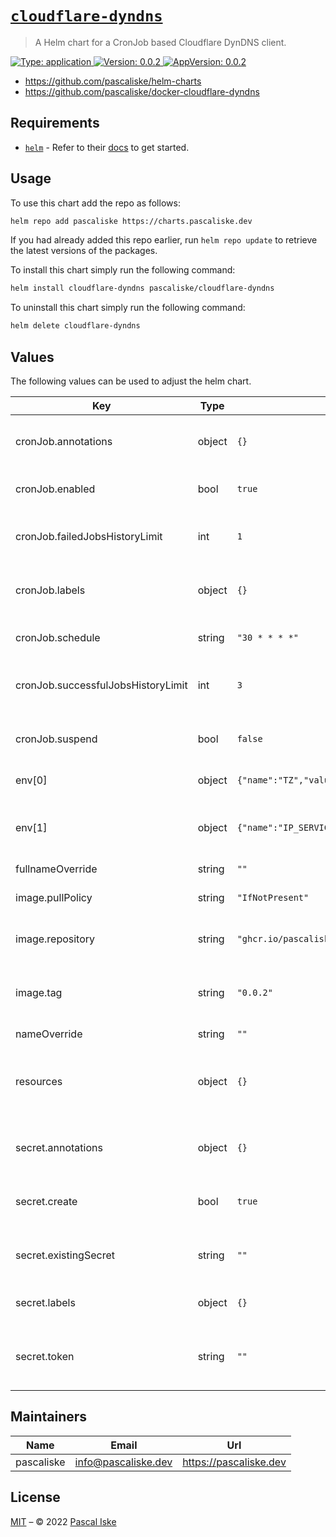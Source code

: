 # [`cloudflare-dyndns`](https://github.com/pascaliske/helm-charts/tree/master/charts/cloudflare-dyndns)

> A Helm chart for a CronJob based Cloudflare DynDNS client.

[![Type: application](https://img.shields.io/badge/Type-application-informational?style=flat-square) ](https://github.com/pascaliske/helm-charts/tree/master/charts/cloudflare-dyndns)[![Version: 0.0.2](https://img.shields.io/badge/Version-0.0.2-informational?style=flat-square) ](https://github.com/pascaliske/helm-charts/tree/master/charts/cloudflare-dyndns)[![AppVersion: 0.0.2](https://img.shields.io/badge/AppVersion-0.0.2-informational?style=flat-square) ](https://github.com/pascaliske/helm-charts/tree/master/charts/cloudflare-dyndns)

* <https://github.com/pascaliske/helm-charts>
* <https://github.com/pascaliske/docker-cloudflare-dyndns>

## Requirements

- [`helm`](https://helm.sh) - Refer to their [docs](https://helm.sh/docs) to get started.

## Usage

To use this chart add the repo as follows:

```sh
helm repo add pascaliske https://charts.pascaliske.dev
```

If you had already added this repo earlier, run `helm repo update` to retrieve the latest versions of the packages.

To install this chart simply run the following command:

```sh
helm install cloudflare-dyndns pascaliske/cloudflare-dyndns
```

To uninstall this chart simply run the following command:

```sh
helm delete cloudflare-dyndns
```

## Values

The following values can be used to adjust the helm chart.

| Key | Type | Default | Description |
|-----|------|---------|-------------|
| cronJob.annotations | object | `{}` | Additional annotations for the cronjob object. |
| cronJob.enabled | bool | `true` | Create a cron job to update the DNS zone. |
| cronJob.failedJobsHistoryLimit | int | `1` | The number of failed finished jobs to retain. |
| cronJob.labels | object | `{}` | Additional labels for the cronjob object. |
| cronJob.schedule | string | `"30 * * * *"` | Update schedule for the cron job. |
| cronJob.successfulJobsHistoryLimit | int | `3` | The number of successful finished jobs to retain. |
| cronJob.suspend | bool | `false` | Enable/disable the cron job schedule quickly. |
| env[0] | object | `{"name":"TZ","value":"UTC"}` | Timezone for the container. |
| env[1] | object | `{"name":"IP_SERVICE","value":"ifconfig.co"}` | The IP service used to determine the current public IP. |
| fullnameOverride | string | `""` |  |
| image.pullPolicy | string | `"IfNotPresent"` | The pull policy for the deployment. |
| image.repository | string | `"ghcr.io/pascaliske/cloudflare-dyndns"` | The repository to pull the image from. |
| image.tag | string | `"0.0.2"` | The docker tag, if left empty chart's appVersion will be used. |
| nameOverride | string | `""` |  |
| resources | object | `{}` | Compute resources used by the container. More info [here](https://kubernetes.io/docs/concepts/configuration/manage-resources-containers/). |
| secret.annotations | object | `{}` | Additional annotations for the secret object. |
| secret.create | bool | `true` | Create a new secret containing the token. |
| secret.existingSecret | string | `""` | Use an existing secret to store the token. |
| secret.labels | object | `{}` | Additional labels for the secret object. |
| secret.token | string | `""` | Token used when not using an existing secret. |

## Maintainers

| Name | Email | Url |
| ---- | ------ | --- |
| pascaliske | info@pascaliske.dev | https://pascaliske.dev |

## License

[MIT](../LICENSE.md) – © 2022 [Pascal Iske](https://pascaliske.dev)
